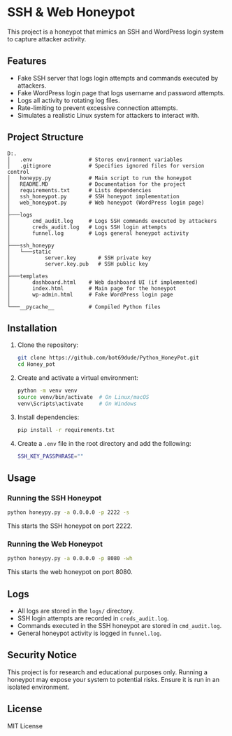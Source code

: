 # SSH & Web Honeypot

This project is a honeypot that mimics an SSH and WordPress login system to capture attacker activity.

## Features
- Fake SSH server that logs login attempts and commands executed by attackers.
- Fake WordPress login page that logs username and password attempts.
- Logs all activity to rotating log files.
- Rate-limiting to prevent excessive connection attempts.
- Simulates a realistic Linux system for attackers to interact with.

## Project Structure
```
D:.
│   .env                  # Stores environment variables
│   .gitignore            # Specifies ignored files for version control
│   honeypy.py            # Main script to run the honeypot
│   README.MD             # Documentation for the project
│   requirements.txt      # Lists dependencies
│   ssh_honeypot.py       # SSH honeypot implementation
│   web_honeypot.py       # Web honeypot (WordPress login page)
│
├───logs
│       cmd_audit.log     # Logs SSH commands executed by attackers
│       creds_audit.log   # Logs SSH login attempts
│       funnel.log        # Logs general honeypot activity
│
├───ssh_honeypy
│   └───static
│           server.key       # SSH private key
│           server.key.pub   # SSH public key
│
├───templates
│       dashboard.html    # Web dashboard UI (if implemented)
│       index.html        # Main page for the honeypot
│       wp-admin.html     # Fake WordPress login page
│
└───__pycache__           # Compiled Python files
```

## Installation

1. Clone the repository:
   ```sh
   git clone https://github.com/bot69dude/Python_HoneyPot.git
   cd Honey_pot
   ```

2. Create and activate a virtual environment:
   ```sh
   python -m venv venv
   source venv/bin/activate  # On Linux/macOS
   venv\Scripts\activate     # On Windows
   ```

3. Install dependencies:
   ```sh
   pip install -r requirements.txt
   ```

4. Create a `.env` file in the root directory and add the following:
   ```sh
   SSH_KEY_PASSPHRASE=""
   ```

## Usage

### Running the SSH Honeypot
```sh
python honeypy.py -a 0.0.0.0 -p 2222 -s
```
This starts the SSH honeypot on port 2222.

### Running the Web Honeypot
```sh
python honeypy.py -a 0.0.0.0 -p 8080 -wh
```
This starts the web honeypot on port 8080.

## Logs
- All logs are stored in the `logs/` directory.
- SSH login attempts are recorded in `creds_audit.log`.
- Commands executed in the SSH honeypot are stored in `cmd_audit.log`.
- General honeypot activity is logged in `funnel.log`.

## Security Notice
This project is for research and educational purposes only. Running a honeypot may expose your system to potential risks. Ensure it is run in an isolated environment.

## License
MIT License